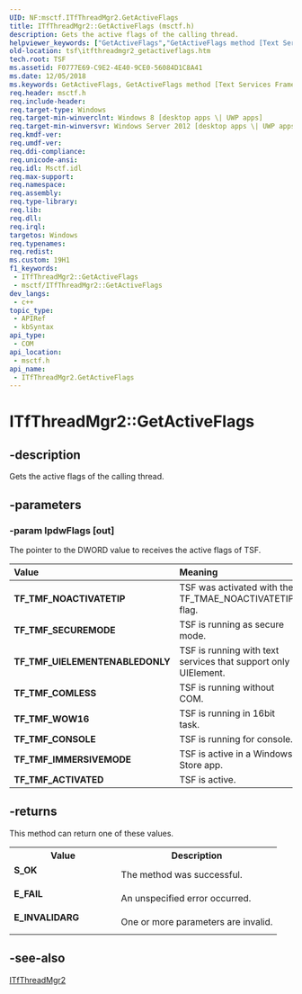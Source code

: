 ```yaml
---
UID: NF:msctf.ITfThreadMgr2.GetActiveFlags
title: ITfThreadMgr2::GetActiveFlags (msctf.h)
description: Gets the active flags of the calling thread.
helpviewer_keywords: ["GetActiveFlags","GetActiveFlags method [Text Services Framework]","GetActiveFlags method [Text Services Framework]","ITfThreadMgr2 interface","ITfThreadMgr2 interface [Text Services Framework]","GetActiveFlags method","ITfThreadMgr2.GetActiveFlags","ITfThreadMgr2::GetActiveFlags","TF_TMF_ACTIVATED","TF_TMF_COMLESS","TF_TMF_CONSOLE","TF_TMF_IMMERSIVEMODE","TF_TMF_NOACTIVATETIP","TF_TMF_SECUREMODE","TF_TMF_UIELEMENTENABLEDONLY","TF_TMF_WOW16","msctf/ITfThreadMgr2::GetActiveFlags","tsf.itfthreadmgr2_getactiveflags"]
old-location: tsf\itfthreadmgr2_getactiveflags.htm
tech.root: TSF
ms.assetid: F0777E69-C9E2-4E40-9CE0-56084D1C8A41
ms.date: 12/05/2018
ms.keywords: GetActiveFlags, GetActiveFlags method [Text Services Framework], GetActiveFlags method [Text Services Framework],ITfThreadMgr2 interface, ITfThreadMgr2 interface [Text Services Framework],GetActiveFlags method, ITfThreadMgr2.GetActiveFlags, ITfThreadMgr2::GetActiveFlags, TF_TMF_ACTIVATED, TF_TMF_COMLESS, TF_TMF_CONSOLE, TF_TMF_IMMERSIVEMODE, TF_TMF_NOACTIVATETIP, TF_TMF_SECUREMODE, TF_TMF_UIELEMENTENABLEDONLY, TF_TMF_WOW16, msctf/ITfThreadMgr2::GetActiveFlags, tsf.itfthreadmgr2_getactiveflags
req.header: msctf.h
req.include-header: 
req.target-type: Windows
req.target-min-winverclnt: Windows 8 [desktop apps \| UWP apps]
req.target-min-winversvr: Windows Server 2012 [desktop apps \| UWP apps]
req.kmdf-ver: 
req.umdf-ver: 
req.ddi-compliance: 
req.unicode-ansi: 
req.idl: Msctf.idl
req.max-support: 
req.namespace: 
req.assembly: 
req.type-library: 
req.lib: 
req.dll: 
req.irql: 
targetos: Windows
req.typenames: 
req.redist: 
ms.custom: 19H1
f1_keywords:
 - ITfThreadMgr2::GetActiveFlags
 - msctf/ITfThreadMgr2::GetActiveFlags
dev_langs:
 - c++
topic_type:
 - APIRef
 - kbSyntax
api_type:
 - COM
api_location:
 - msctf.h
api_name:
 - ITfThreadMgr2.GetActiveFlags
---
```


# ITfThreadMgr2::GetActiveFlags


## -description

Gets the active flags of the calling thread.

## -parameters

### -param lpdwFlags [out]

The pointer to the DWORD value to receives the active flags of TSF.

| Value | Meaning |
|:-----------------------------------|:-----------------------------------|
| <span id="TF_TMF_NOACTIVATETIP"></span><span id="tf_tmf_noactivatetip"></span> **TF_TMF_NOACTIVATETIP** | TSF was activated with the TF_TMAE_NOACTIVATETIP flag. |
| <span id="TF_TMF_SECUREMODE"></span><span id="tf_tmf_securemode"></span> **TF_TMF_SECUREMODE** | TSF is running as secure mode. |
| <span id="TF_TMF_UIELEMENTENABLEDONLY"></span><span id="tf_tmf_uielementenabledonly"></span> **TF_TMF_UIELEMENTENABLEDONLY** | TSF is running with text services that support only UIElement. |
| <span id="TF_TMF_COMLESS"></span><span id="tf_tmf_comless"></span> **TF_TMF_COMLESS** | TSF is running without COM. |
| <span id="TF_TMF_WOW16"></span><span id="tf_tmf_wow16"></span> **TF_TMF_WOW16** | TSF is running in 16bit task. |
| <span id="TF_TMF_CONSOLE"></span><span id="tf_tmf_console"></span> **TF_TMF_CONSOLE** | TSF is running for console. |
| <span id="TF_TMF_IMMERSIVEMODE"></span><span id="tf_tmf_immersivemode"></span> **TF_TMF_IMMERSIVEMODE** | TSF is active in a Windows Store app. |
| <span id="TF_TMF_ACTIVATED"></span><span id="tf_tmf_activated"></span> **TF_TMF_ACTIVATED** | TSF is active. |

## -returns

This method can return one of these values.

<table>
<tr>
<th>Value</th>
<th>Description</th>
</tr>
<tr>
<td width="40%">
<dl>
<dt><b>S_OK</b></dt>
</dl>
</td>
<td width="60%">
The method was successful.

</td>
</tr>
<tr>
<td width="40%">
<dl>
<dt><b>E_FAIL</b></dt>
</dl>
</td>
<td width="60%">
An unspecified error occurred.

</td>
</tr>
<tr>
<td width="40%">
<dl>
<dt><b>E_INVALIDARG</b></dt>
</dl>
</td>
<td width="60%">
One or more parameters are invalid.

</td>
</tr>
</table>

## -see-also

<a href="/windows/desktop/api/msctf/nn-msctf-itfthreadmgr2">ITfThreadMgr2</a>
